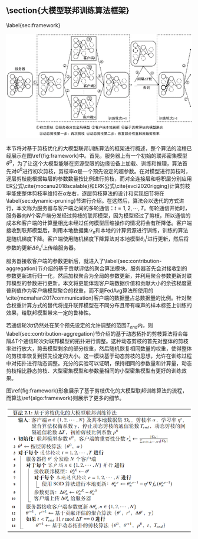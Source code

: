 ## \section{大模型联邦训练算法框架}

\label{sec:framework}

![image-20230315100513858](https://raw.githubusercontent.com/ailianligit/ailianligit.github.io/main/images/202303/20230315_1678845915.png)

本节将对基于剪枝优化的大模型联邦训练算法的框架进行概述，整个算法的流程已经展示在图\ref{fig:framework}中。首先，服务器上有一个初始的联邦密集模型$\theta^0$，为了让这个大模型能够在资源受限的边缘设备上加载、训练和推理，算法首先对$\theta^0$进行初次剪枝，剪枝率$\alpha$是一个预先设定的超参数。在对模型进行剪枝时，逐层剪枝能根据每层的参数数量按比例进行剪枝，而对全连接层和卷积层分别应用ER公式\cite{mocanu2018scalable}和ERK公式\cite{evci2020rigging}计算剪枝率能使整体剪枝率维持在$\alpha$左右，逐层剪枝算法的设计和实现细节将在\label{sec:dynamic-pruning}节进行介绍。在这然后，算法会以迭代的方式进行，本文称为服务器与客户端之间的多轮通信：$t=1,2,\cdots,T$。每轮通信开始时，服务器向$N$个客户端分发经过剪枝的联邦模型，因为模型经过了剪枝，所以通信的成本和客户端的计算量相比未经过任何模型压缩操作的情况将会有所降低。客户端接收到联邦模型后，利用本地数据集$\mathcal{D}_{n}$和本地的计算资源进行训练，训练的算法是随机梯度下降。客户端使用随机梯度下降算法对本地模型$\theta^{t}_n$进行更新，然后将参数的更新$\Delta\theta^{t}_n$上传给服务器。

服务器接收客户端的参数更新后，就进入了\label{sec:contribution-aggregation}节介绍的基于贡献评估的聚合算法模块。服务器首先会对接收到的参数更新进行归一化，然后加权聚合为全局的参数更新，并利用聚合参数更新对联邦模型的参数进行更新。本文将更能体现客户端数据价值和贡献大小的余弦梯度夏普利值作为客户端模型聚合的权重，而不是FedAvg算法所使用的\cite{mcmahan2017communication}客户端的数据量占总数据量的比例。针对聚合权重计算方式的替代将提升联邦模型在不同分布且带有噪声的样本标签上训练的效果，给联邦模型带来一定的鲁棒性。

若通信轮次$t$仍然处在某个预先设定的允许调整的范围$T_{end}$内，则\label{sec:contribution-aggregation}节介绍的基于动态拓扑的剪枝算法将会每隔$\Delta T$个通信轮次对联邦模型的拓扑进行调整。这种动态剪枝的首先对整体的剪枝率进行放大，剪去模型剩余的部分权重，然后随机恢复相同数量的权重，使得整体的剪枝率恢复到预先设定的大小。这一模块基于动态剪枝的思想，允许在训练过程中对拓扑进行动态调整。充分的实验可以证明，保持相同的参数量和计算量，动态剪枝相比静态剪枝、大型密集模型和参数量相同的小型密集模型有更好的训练效果。

图\ref{fig:framework}形象展示了基于剪枝优化的大模型联邦训练算法的流程，而算法\ref{algo:framework}则展示了更多的细节。

![image-20230315165458977](https://raw.githubusercontent.com/ailianligit/ailianligit.github.io/main/images/202303/20230315_1678870507.png)